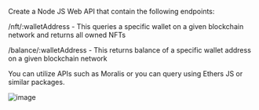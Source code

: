 Create a Node JS Web API that contain the following endpoints:

/nft/:walletAddress - This queries a specific wallet on a given blockchain network and returns all owned NFTs

/balance/:walletAddress - This returns balance of a specific wallet address on a given blockchain network

You can utilize APIs such as Moralis or you can query using Ethers JS or similar packages.

![image](https://github.com/user-attachments/assets/5a5fcad0-e5e9-4c9a-a845-ea66d963a244)
